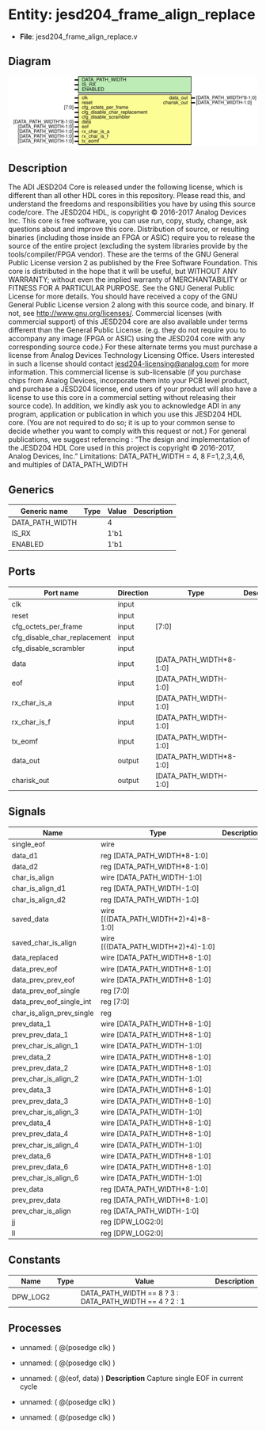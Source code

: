 # Entity: jesd204_frame_align_replace

- **File**: jesd204_frame_align_replace.v
## Diagram

![Diagram](jesd204_frame_align_replace.svg "Diagram")
## Description

The ADI JESD204 Core is released under the following license, which is
 different than all other HDL cores in this repository.
 Please read this, and understand the freedoms and responsibilities you have
 by using this source code/core.
 The JESD204 HDL, is copyright © 2016-2017 Analog Devices Inc.
 This core is free software, you can use run, copy, study, change, ask
 questions about and improve this core. Distribution of source, or resulting
 binaries (including those inside an FPGA or ASIC) require you to release the
 source of the entire project (excluding the system libraries provide by the
 tools/compiler/FPGA vendor). These are the terms of the GNU General Public
 License version 2 as published by the Free Software Foundation.
 This core  is distributed in the hope that it will be useful, but WITHOUT ANY
 WARRANTY; without even the implied warranty of MERCHANTABILITY or FITNESS FOR
 A PARTICULAR PURPOSE. See the GNU General Public License for more details.
 You should have received a copy of the GNU General Public License version 2
 along with this source code, and binary.  If not, see
 <http://www.gnu.org/licenses/>.
 Commercial licenses (with commercial support) of this JESD204 core are also
 available under terms different than the General Public License. (e.g. they
 do not require you to accompany any image (FPGA or ASIC) using the JESD204
 core with any corresponding source code.) For these alternate terms you must
 purchase a license from Analog Devices Technology Licensing Office. Users
 interested in such a license should contact jesd204-licensing@analog.com for
 more information. This commercial license is sub-licensable (if you purchase
 chips from Analog Devices, incorporate them into your PCB level product, and
 purchase a JESD204 license, end users of your product will also have a
 license to use this core in a commercial setting without releasing their
 source code).
 In addition, we kindly ask you to acknowledge ADI in any program, application
 or publication in which you use this JESD204 HDL core. (You are not required
 to do so; it is up to your common sense to decide whether you want to comply
 with this request or not.) For general publications, we suggest referencing :
 “The design and implementation of the JESD204 HDL Core used in this project
 is copyright © 2016-2017, Analog Devices, Inc.”
 Limitations:
   DATA_PATH_WIDTH = 4, 8
   F=1,2,3,4,6, and multiples of DATA_PATH_WIDTH
 
## Generics

| Generic name    | Type | Value | Description |
| --------------- | ---- | ----- | ----------- |
| DATA_PATH_WIDTH |      | 4     |             |
| IS_RX           |      | 1'b1  |             |
| ENABLED         |      | 1'b1  |             |
## Ports

| Port name                    | Direction | Type                    | Description |
| ---------------------------- | --------- | ----------------------- | ----------- |
| clk                          | input     |                         |             |
| reset                        | input     |                         |             |
| cfg_octets_per_frame         | input     | [7:0]                   |             |
| cfg_disable_char_replacement | input     |                         |             |
| cfg_disable_scrambler        | input     |                         |             |
| data                         | input     | [DATA_PATH_WIDTH*8-1:0] |             |
| eof                          | input     | [DATA_PATH_WIDTH-1:0]   |             |
| rx_char_is_a                 | input     | [DATA_PATH_WIDTH-1:0]   |             |
| rx_char_is_f                 | input     | [DATA_PATH_WIDTH-1:0]   |             |
| tx_eomf                      | input     | [DATA_PATH_WIDTH-1:0]   |             |
| data_out                     | output    | [DATA_PATH_WIDTH*8-1:0] |             |
| charisk_out                  | output    | [DATA_PATH_WIDTH-1:0]   |             |
## Signals

| Name                      | Type                                 | Description |
| ------------------------- | ------------------------------------ | ----------- |
| single_eof                | wire                                 |             |
| data_d1                   | reg  [DATA_PATH_WIDTH*8-1:0]         |             |
| data_d2                   | reg  [DATA_PATH_WIDTH*8-1:0]         |             |
| char_is_align             | wire [DATA_PATH_WIDTH-1:0]           |             |
| char_is_align_d1          | reg  [DATA_PATH_WIDTH-1:0]           |             |
| char_is_align_d2          | reg  [DATA_PATH_WIDTH-1:0]           |             |
| saved_data                | wire [((DATA_PATH_WIDTH*2)+4)*8-1:0] |             |
| saved_char_is_align       | wire [((DATA_PATH_WIDTH*2)+4)-1:0]   |             |
| data_replaced             | wire [DATA_PATH_WIDTH*8-1:0]         |             |
| data_prev_eof             | wire [DATA_PATH_WIDTH*8-1:0]         |             |
| data_prev_prev_eof        | wire [DATA_PATH_WIDTH*8-1:0]         |             |
| data_prev_eof_single      | reg  [7:0]                           |             |
| data_prev_eof_single_int  | reg  [7:0]                           |             |
| char_is_align_prev_single | reg                                  |             |
| prev_data_1               | wire [DATA_PATH_WIDTH*8-1:0]         |             |
| prev_prev_data_1          | wire [DATA_PATH_WIDTH*8-1:0]         |             |
| prev_char_is_align_1      | wire [DATA_PATH_WIDTH-1:0]           |             |
| prev_data_2               | wire [DATA_PATH_WIDTH*8-1:0]         |             |
| prev_prev_data_2          | wire [DATA_PATH_WIDTH*8-1:0]         |             |
| prev_char_is_align_2      | wire [DATA_PATH_WIDTH-1:0]           |             |
| prev_data_3               | wire [DATA_PATH_WIDTH*8-1:0]         |             |
| prev_prev_data_3          | wire [DATA_PATH_WIDTH*8-1:0]         |             |
| prev_char_is_align_3      | wire [DATA_PATH_WIDTH-1:0]           |             |
| prev_data_4               | wire [DATA_PATH_WIDTH*8-1:0]         |             |
| prev_prev_data_4          | wire [DATA_PATH_WIDTH*8-1:0]         |             |
| prev_char_is_align_4      | wire [DATA_PATH_WIDTH-1:0]           |             |
| prev_data_6               | wire [DATA_PATH_WIDTH*8-1:0]         |             |
| prev_prev_data_6          | wire [DATA_PATH_WIDTH*8-1:0]         |             |
| prev_char_is_align_6      | wire [DATA_PATH_WIDTH-1:0]           |             |
| prev_data                 | reg  [DATA_PATH_WIDTH*8-1:0]         |             |
| prev_prev_data            | reg  [DATA_PATH_WIDTH*8-1:0]         |             |
| prev_char_is_align        | reg  [DATA_PATH_WIDTH-1:0]           |             |
| jj                        | reg  [DPW_LOG2:0]                    |             |
| ll                        | reg  [DPW_LOG2:0]                    |             |
## Constants

| Name     | Type | Value                                                   | Description |
| -------- | ---- | ------------------------------------------------------- | ----------- |
| DPW_LOG2 |      | DATA_PATH_WIDTH == 8 ? 3 : DATA_PATH_WIDTH == 4 ? 2 : 1 |             |
## Processes
- unnamed: ( @(posedge clk) )
- unnamed: ( @(posedge clk) )
- unnamed: ( @(eof, data) )
**Description**
Capture single EOF in current cycle

- unnamed: ( @(posedge clk) )
- unnamed: ( @(posedge clk) )
